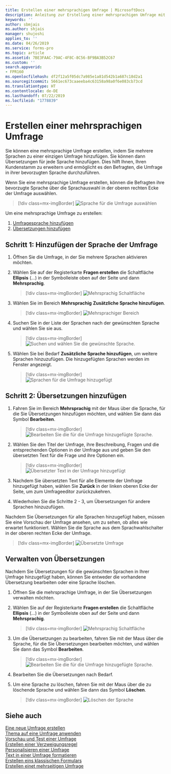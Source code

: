 ```yaml
---
title: Erstellen einer mehrsprachigen Umfrage | MicrosoftDocs
description: Anleitung zur Erstellung einer mehrsprachigen Umfrage mit Microsoft Forms Pro.
keywords: ''
author: sbmjais
ms.author: shjais
manager: shujoshi
applies_to: ''
ms.date: 04/26/2019
ms.service: forms-pro
ms.topic: article
ms.assetid: 7BE3FAAC-79AC-4F8C-8C56-BF9BA3B52C67
ms.custom: ''
search.appverid:
- FPR160
ms.openlocfilehash: df2f12a5f05dc7a985e1a81d542b1a687c18d2a1
ms.sourcegitcommit: 5661ec673caaeeba4c63158a98a0f6e083cb73cd
ms.translationtype: HT
ms.contentlocale: de-DE
ms.lasthandoff: 07/22/2019
ms.locfileid: "1778839"
---
```

# <a name="create-a-multilingual-survey"></a>Erstellen einer mehrsprachigen Umfrage



Sie können eine mehrsprachige Umfrage erstellen, indem Sie mehrere Sprachen zu einer einzigen Umfrage hinzufügen. Sie können dann Übersetzungen für jede Sprache hinzufügen. Dies hilft Ihnen, Ihren Kundenstamm zu erweitern und ermöglicht es den Befragten, die Umfrage in ihrer bevorzugten Sprache durchzuführen.

Wenn Sie eine mehrsprachige Umfrage erstellen, können die Befragten ihre bevorzugte Sprache über die Sprachauswahl in der oberen rechten Ecke der Umfrage auswählen.

> [!div class=mx-imgBorder]
> ![Sprache für die Umfrage auswählen](media/lang-select.png "Sprache für die Umfrage auswählen") 

Um eine mehrsprachige Umfrage zu erstellen:

1.  [Umfragesprache hinzufügen](#step-1-add-survey-language)
2.  [Übersetzungen hinzufügen](#step-2-add-translations)

## <a name="step-1-add-survey-language"></a>Schritt 1: Hinzufügen der Sprache der Umfrage

1.  Öffnen Sie die Umfrage, in der Sie mehrere Sprachen aktivieren möchten.

2.  Wählen Sie auf der Registerkarte **Fragen erstellen** die Schaltfläche **Ellipsis** (...) in der Symbolleiste oben auf der Seite und dann **Mehrsprachig**.

    > [!div class=mx-imgBorder]
    > ![Mehrsprachig Schaltfläche](media/multilingual-button.png "Mehrsprachig Schaltfläche") 

3.  Wählen Sie im Bereich **Mehrsprachig** **Zusätzliche Sprache hinzufügen**.

    > [!div class=mx-imgBorder]
    > ![Mehrsprachiger Bereich](media/multilingual-pane.png "Mehrsprachiger Bereich") 

4.  Suchen Sie in der Liste der Sprachen nach der gewünschten Sprache und wählen Sie sie aus.

    > [!div class=mx-imgBorder]
    > ![Suchen und wählen Sie die gewünschte Sprache](media/lang-list.png "Suchen und wählen Sie die gewünschte Sprache"). 

5.  Wählen Sie bei Bedarf **Zusätzliche Sprache hinzufügen**, um weitere Sprachen hinzuzufügen. Die hinzugefügten Sprachen werden im Fenster angezeigt.

    > [!div class=mx-imgBorder]
    > ![Sprachen für die Umfrage hinzugefügt](media/lang-added.png "Sprachen für die Umfrage hinzugefügt") 

## <a name="step-2-add-translations"></a>Schritt 2: Übersetzungen hinzufügen

1.  Fahren Sie im Bereich **Mehrsprachig** mit der Maus über die Sprache, für die Sie Übersetzungen hinzufügen möchten, und wählen Sie dann das Symbol **Bearbeiten**.

    > [!div class=mx-imgBorder]
    > ![Bearbeiten Sie die für die Umfrage hinzugefügte Sprache](media/edit-lang.png "Bearbeiten Sie die für die Umfrage hinzugefügte Sprache"). 

2.  Wählen Sie den Titel der Umfrage, ihre Beschreibung, Fragen und die entsprechenden Optionen in der Umfrage aus und geben Sie den übersetzten Text für die Frage und ihre Optionen ein.

    > [!div class=mx-imgBorder]
    > ![Übersetzter Text in der Umfrage hinzugefügt](media/translation-added.png "Übersetzter Text in der Umfrage hinzugefügt") 

3.  Nachdem Sie übersetzten Text für alle Elemente der Umfrage hinzugefügt haben, wählen Sie **Zurück** in der linken oberen Ecke der Seite, um zum Umfrageeditor zurückzukehren.

4.  Wiederholen Sie die Schritte 2 - 3, um Übersetzungen für andere Sprachen hinzuzufügen.

Nachdem Sie Übersetzungen für alle Sprachen hinzugefügt haben, müssen Sie eine Vorschau der Umfrage ansehen, um zu sehen, ob alles wie erwartet funktioniert. Wählen Sie die Sprache aus dem Sprachwahlschalter in der oberen rechten Ecke der Umfrage.

> [!div class=mx-imgBorder]
> ![Übersetzte Umfrage](media/translated-survey.png "Übersetzte Umfrage") 

## <a name="manage-translations"></a>Verwalten von Übersetzungen  

Nachdem Sie Übersetzungen für die gewünschten Sprachen in Ihrer Umfrage hinzugefügt haben, können Sie entweder die vorhandene Übersetzung bearbeiten oder eine Sprache löschen.

1.  Öffnen Sie die mehrsprachige Umfrage, in der Sie Übersetzungen verwalten möchten.

2.  Wählen Sie auf der Registerkarte **Fragen erstellen** die Schaltfläche **Ellipsis** (...) in der Symbolleiste oben auf der Seite und dann **Mehrsprachig**.

    > [!div class=mx-imgBorder]
    > ![Mehrsprachig Schaltfläche](media/multilingual-button.png "Mehrsprachig Schaltfläche") 

3.  Um die Übersetzungen zu bearbeiten, fahren Sie mit der Maus über die Sprache, für die Sie Übersetzungen bearbeiten möchten, und wählen Sie dann das Symbol **Bearbeiten**.

    > [!div class=mx-imgBorder]
    > ![Bearbeiten Sie die für die Umfrage hinzugefügte Sprache](media/edit-lang.png "Bearbeiten Sie die für die Umfrage hinzugefügte Sprache"). 

4.  Bearbeiten Sie die Übersetzungen nach Bedarf.

5.  Um eine Sprache zu löschen, fahren Sie mit der Maus über die zu löschende Sprache und wählen Sie dann das Symbol **Löschen**.

    > [!div class=mx-imgBorder]
    > ![Löschen der Sprache ](media/delete-lang.png "Löschen der Sprache ") 

## <a name="see-also"></a>Siehe auch

[Eine neue Umfrage erstellen](create-new-survey.md)<br>
[Thema auf eine Umfrage anwenden](apply-theme.md)<br>
[Vorschau und Test einer Umfrage](preview-test-survey.md)<br>
[Erstellen einer Verzweigungsregel](create-branching-rule.md)<br>
[Personalisieren einer Umfrage](personalize-survey.md)<br>
[Text in einer Umfrage formatieren](survey-text-format.md)<br>
[Erstellen eins klassischen Formulars](create-classic-form.md)<br>
[Erstellen einet mehrseitigen Umfrage](create-multipage-survey.md)
